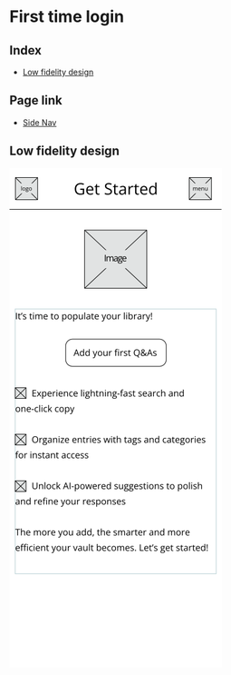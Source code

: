 # First time login

## Index

-   [Low fidelity design](#low-fidelity-design)

## Page link

-   [Side Nav](../markdown/sidenav.md)

## Low fidelity design

![First time login page design](../wireframes/first_time_login.png)
